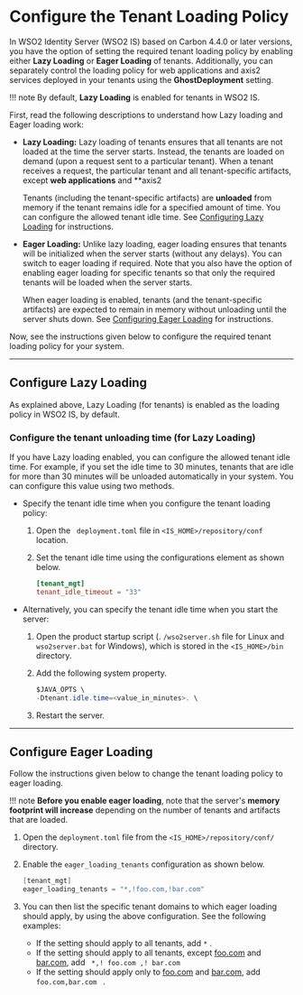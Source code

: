 # Configure the Tenant Loading Policy

In WSO2 Identity Server (WSO2 IS) based on Carbon 4.4.0 or later versions, you have the
option of setting the required tenant loading policy by enabling either
**Lazy Loading** or **Eager Loading** of tenants. Additionally, you can
separately control the loading policy for web applications and axis2
services deployed in your tenants using the **GhostDeployment** setting.

!!! note
    By default, **Lazy Loading** is enabled for tenants in WSO2 IS.
    

First, read the following descriptions to understand how Lazy loading
and Eager loading work:

-   **Lazy Loading:** Lazy loading of tenants ensures that all tenants
    are not loaded at the time the server starts. Instead, the tenants
    are loaded on demand (upon a request sent to a particular tenant).
    When a tenant receives a request, the particular tenant and all
    tenant-specific artifacts, except **web applications** and **axis2
      
    Tenants (including the tenant-specific artifacts) are **unloaded**
    from memory if the tenant remains idle for a specified amount of
    time. You can configure the allowed tenant idle time. See
    [Configuring Lazy Loading](#configure-lazy-loading) for
    instructions.
      
-   **Eager Loading:** Unlike lazy loading, eager loading ensures that
    tenants will be initialized when the server starts (without any
    delays). You can switch to eager loading if required. Note that you
    also have the option of enabling eager loading for specific tenants
    so that only the required tenants will be loaded when the server
    starts.
      
    When eager loading is enabled, tenants (and the tenant-specific
    artifacts) are expected to remain in memory without unloading until
    the server shuts down. See [Configuring Eager Loading](#configure-eager-loading) for instructions.

Now, see the instructions given below to configure the required tenant
loading policy for your system. 

---

## Configure Lazy Loading

As explained above, Lazy Loading (for tenants) is enabled as the loading
policy in WSO2 IS, by default.

### Configure the tenant unloading time (for Lazy Loading)

If you have Lazy loading enabled, you can configure the allowed tenant
idle time. For example, if you set the idle time to 30 minutes, tenants
that are idle for more than 30 minutes will be unloaded automatically in
your system. You can configure this value using two methods.

-   Specify the tenant idle time when you configure the tenant loading
    policy:
    1.  Open the ` deployment.toml` file in `<IS_HOME>/repository/conf`
        location.

    2.  Set the tenant idle time using the configurations element as
        shown below.

        ``` toml
        [tenant_mgt]
        tenant_idle_timeout = "33"
        ```

-   Alternatively, you can specify the tenant idle time when you start
    the server:

    1.  Open the product startup script (. ` /wso2server.sh ` file for
        Linux and ` wso2server.bat ` for Windows), which is stored in
        the ` <IS_HOME>/bin ` directory.
    2.  Add the following system property.

        ``` java
        $JAVA_OPTS \ 
        -Dtenant.idle.time=<value_in_minutes>. \
        ```

    3.  Restart the server.

---

## Configure Eager Loading

Follow the instructions given below to change the tenant loading policy
to eager loading.

!!! note 
    **Before you enable eager loading**, note that the server's **memory footprint will increase** depending on the number of tenants
    and artifacts that are loaded.
        

1.  Open the ` deployment.toml ` file from the `<IS_HOME>/repository/conf/ ` directory.

2.  Enable the `eager_loading_tenants` configuration as shown below.

    ``` java
    [tenant_mgt]
    eager_loading_tenants = "*,!foo.com,!bar.com"
    ```

3.  You can then list the specific tenant domains to which eager loading
    should apply, by using the above configuration. See the following
    examples:
    -   If the setting should apply to all tenants, add `*` .
    -   If the setting should apply to all tenants, except
        [foo.com](http://foo.com/) and [bar.com](http://bar.com/), add `
        *,! foo.com ,! bar.com`
    -   If the setting should apply only to [foo.com](http://foo.com/)
        and [bar.com](http://bar.com/), add `foo.com,bar.com ` .
